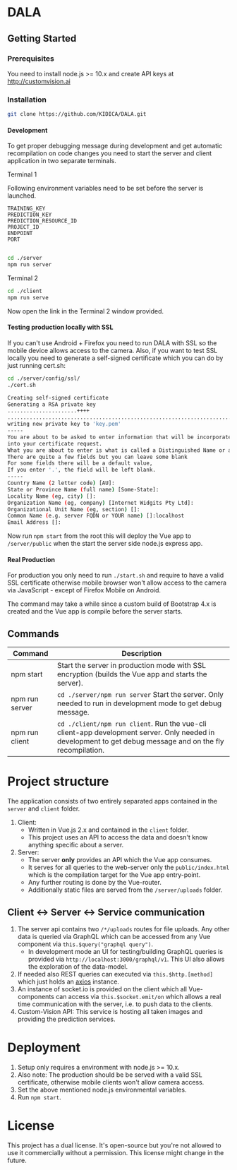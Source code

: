 # DALA

## Getting Started

### Prerequisites

You need to install node.js >= 10.x and create API keys at http://customvision.ai

### Installation

```bash
git clone https://github.com/KIDICA/DALA.git
```

#### Development

To get proper debugging message during development and get automatic recompilation on code changes
you need to start the server and client application in two separate terminals.

Terminal 1

Following environment variables need to be set before the server is launched.

```
TRAINING_KEY
PREDICTION_KEY
PREDICTION_RESOURCE_ID
PROJECT_ID
ENDPOINT
PORT
```

```bash

cd ./server
npm run server
```

Terminal 2

```bash
cd ./client
npm run serve
```

Now open the link in the Terminal 2 window provided.

#### Testing production locally with SSL

If you can't use Android + Firefox you need to run DALA with SSL so the mobile device allows access to the camera.
Also, if you want to test SSL locally you need to generate a self-signed certificate which you can do by just running cert.sh:

```bash
cd ./server/config/ssl/
./cert.sh

Creating self-signed certificate
Generating a RSA private key
......................++++
..........................................................................................................++++
writing new private key to 'key.pem'
-----
You are about to be asked to enter information that will be incorporated
into your certificate request.
What you are about to enter is what is called a Distinguished Name or a DN.
There are quite a few fields but you can leave some blank
For some fields there will be a default value,
If you enter '.', the field will be left blank.
-----
Country Name (2 letter code) [AU]:
State or Province Name (full name) [Some-State]:
Locality Name (eg, city) []:
Organization Name (eg, company) [Internet Widgits Pty Ltd]:
Organizational Unit Name (eg, section) []:
Common Name (e.g. server FQDN or YOUR name) []:localhost
Email Address []:

```

Now run `npm start` from the root this will deploy the Vue app to `/server/public` when the start the server side node.js express app.

#### Real Production

For production you only need to run `./start.sh` and require to have a valid SSL certificate otherwise mobile browser won't allow access to the camera via JavaScript - except of Firefox Mobile on Android.

The command may take a while since a custom build of Bootstrap 4.x is created and the Vue app is compile before the server starts.

## Commands

Command                     | Description
----------------------------|---------------------------------------------------------------------------------------
npm start                   | Start the server in production mode with SSL encryption (builds the Vue app and starts the server).
npm run server              | `cd ./server/npm run server` Start the server. Only needed to run in development mode to get debug message.
npm run client              | `cd ./client/npm run client`. Run the vue-cli client-app development server. Only needed in development to get debug message and on the fly recompilation.

# Project structure

The application consists of two entirely separated apps contained in the `server` and `client` folder.

1. Client:
    * Written in Vue.js 2.x and contained in the `client` folder.
    * This project uses an API to access the data and doesn't know anything specific about a server.
1. Server:
    * The server **only** provides an API which the Vue app consumes.
    * It serves for all queries to the web-server only the `public/index.html` which is the compilation target for the Vue app entry-point.
    * Any further routing is done by the Vue-router.
    * Additionally static files are served from the `/server/uploads` folder.

## Client <-> Server <-> Service communication

1. The server api contains two `/*/uploads` routes for file uploads. Any other data is queried via GraphQL 
which can be accessed from any Vue component via `this.$query("graphql query")`.
    * In development mode an UI for testing/building GraphQL queries is provided via ```http://localhost:3000/graphql/v1```. This UI also allows the exploration of the data-model.
1. If needed also REST queries can executed via `this.$http.[method]` which just holds an [axios](https://github.com/axios/axios) instance.
1. An instance of socket.io is provided on the client which all Vue-components can access via `this.$socket.emit/on` which allows a real time communication with the server, i.e. to push data to the clients.
1. Custom-Vision API: This service is hosting all taken images and providing the prediction services.
 
# Deployment

1. Setup only requires a environment with node.js >= 10.x.
1. Also note: The production should be be served with a valid SSL certificate, otherwise mobile clients won't allow camera access.
1. Set the above mentioned node.js environmental variables.
1. Run `npm start`.

# License

This project has a dual license. It's open-source but you're not allowed to use it commercially without a permission. This license might change in the future.